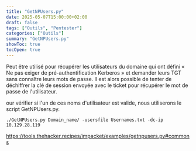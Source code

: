 ```yaml
---
title: "GetNPUsers.py"
date: 2025-05-07T15:00:00+02:00
draft: false
tags: ["Outils", "Pentester"]
categories: ["Outils"]
summary: "GetNPUsers.py"
showToc: true
tocOpen: true
---
```

Peut être utilisé pour récupérer les utilisateurs du domaine qui ont défini « Ne pas exiger de pré-authentification Kerberos » et demander leurs TGT sans connaître leurs mots de passe. Il est alors possible de tenter de déchiffrer la clé de session envoyée avec le ticket pour récupérer le mot de passe de l'utilisateur. 

our vérifier si l'un de ces noms d'utilisateur est valide, nous utiliserons le script GetNPUsers.py. 

```
./GetNPUsers.py Domain_name/ -usersfile Usernames.txt -dc-ip 10.129.28.119
```




https://tools.thehacker.recipes/impacket/examples/getnpusers.py#commons
